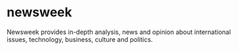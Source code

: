 # newsweek
Newsweek provides in-depth analysis, news and opinion about international issues, technology, business, culture and politics.
